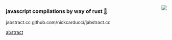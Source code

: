 [<img align="right" src="https://www.dl.dropboxusercontent.com/s/e4ce5rryq0lh1f4/jabstract.png?dl=0">](https://www.pngall.com/igloo-png/download/36342)

### javascript compilations by way of rust [🐋](https://www.deviantart.com/lg-design/art/Killerwhale-PNG-303330145)

jabstract.cc
github.com/nickcarducci/jabstract.cc

[abstract](github.com/nickcarducci/mastercard-backbank/src/source/eglue)
